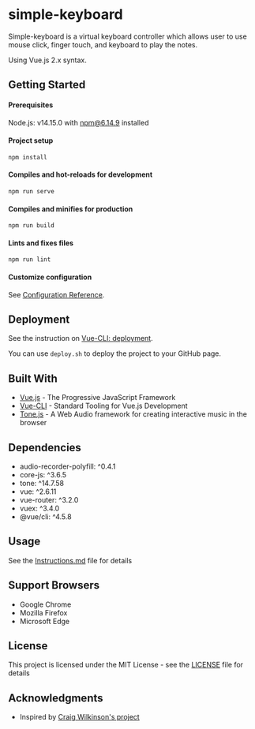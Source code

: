 # simple-keyboard

Simple-keyboard is a virtual keyboard controller which allows user to use mouse click, finger touch, and keyboard to play the notes. 

Using Vue.js 2.x syntax.

## Getting Started

#### Prerequisites

Node.js: v14.15.0 with npm@6.14.9 installed

#### Project setup

```
npm install
```

#### Compiles and hot-reloads for development

```
npm run serve
```

#### Compiles and minifies for production

```
npm run build
```

#### Lints and fixes files

```
npm run lint
```

#### Customize configuration

See [Configuration Reference](https://cli.vuejs.org/config/).

## Deployment

See the instruction on [Vue-CLI: deployment](https://cli.vuejs.org/guide/deployment.html#general-guidelines).

You can use `deploy.sh` to deploy the project to your GitHub page.

## Built With

- [Vue.js](https://vuejs.org/index.html) - The Progressive JavaScript Framework
- [Vue-CLI](https://cli.vuejs.org/) - Standard Tooling for Vue.js Development
- [Tone.js](https://tonejs.github.io/) - A Web Audio framework for creating interactive music in the browser

## Dependencies

+ audio-recorder-polyfill: ^0.4.1
+ core-js: ^3.6.5
+ tone: ^14.7.58
+ vue: ^2.6.11
+ vue-router: ^3.2.0
+ vuex: ^3.4.0
+ @vue/cli: ^4.5.8


## Usage

See the [Instructions.md](https://github.com/JaneShaosyx/simple-keyboard/blob/master/Instructions.md) file for details

## Support Browsers

+ Google Chrome
+ Mozilla Firefox
+ Microsoft Edge

## License

This project is licensed under the MIT License - see the [LICENSE](https://github.com/JaneShaosyx/simple-keyboard/blob/master/LICENSE) file for details

## Acknowledgments

- Inspired by [Craig Wilkinson's project](https://crwi.uk/apps/synth/)

